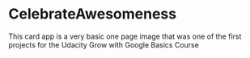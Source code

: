 # CelebrateAwesomeness

This card app is a very basic one page image that was one of the first projects for the Udacity Grow with Google Basics Course
